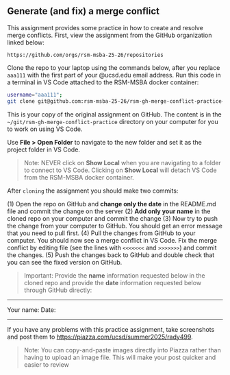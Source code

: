 ## Generate (and fix) a merge conflict

This assignment provides some practice in how to create and resolve merge conflicts. First, view the assignment from the GitHub organization linked below:

`https://github.com/orgs/rsm-msba-25-26/repositories`

Clone the repo to your laptop using the commands below, after you replace `aaa111` with the first part of your @ucsd.edu email address. Run this code in a terminal in VS Code attached to the RSM-MSBA docker container:

```bash
username="aaa111";
git clone git@github.com:rsm-msba-25-26/rsm-gh-merge-conflict-practice-rsm-$username ~/git/rsm-gh-merge-conflict-practice;
```

This is your copy of the original assignment on GitHub. The content is in the `~/git/rsm-gh-merge-conflict-practice` directory on your computer for you to work on using VS Code.

Use **File > Open Folder** to navigate to the new folder and set it as the project folder in VS Code.

> Note: NEVER click on **Show Local** when you are navigating to a folder to connect to VS Code. Clicking on **Show Local** will detach VS Code from the RSM-MSBA docker container.

After `cloning` the assignment you should make two commits:

(1) Open the repo on GitHub and **change only the date** in the README.md file and commit the change on the server
(2) **Add only your name** in the cloned repo on your computer and commit the change
(3) Now try to push the change from your computer to GitHub. You should get an error message that you need to pull first.
(4) Pull the changes from GitHub to your computer. You should now see a merge conflict in VS Code. Fix the merge conflict by editing file (see the lines with `<<<<<<<` and `>>>>>>>`) and commit the changes.
(5) Push the changes back to GitHub and double check that you can see the fixed version on GitHub.

> Important: Provide the **name** information requested below in the cloned repo and provide the **date** information requested below through GitHub directly:

---

Your name: <Prabhlin Kaur Matta> Date: <insert-the-date-here>

---

If you have any problems with this practice assignment, take screenshots and post them to <https://piazza.com/ucsd/summer2025/rady499>.

> Note: You can copy-and-paste images directly into Piazza rather than having to upload an image file. This will make your post quicker and easier to review
